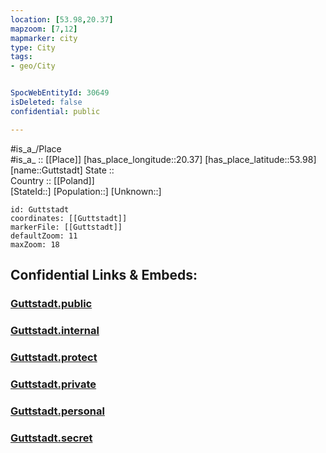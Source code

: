 ```yaml
---
location: [53.98,20.37] 
mapzoom: [7,12] 
mapmarker: city 
type: City
tags:
- geo/City


SpocWebEntityId: 30649
isDeleted: false
confidential: public

---
```

#is_a_/Place  
#is_a_ :: [[Place]] 
[has_place_longitude::20.37] 
[has_place_latitude::53.98] 
[name::Guttstadt] 
State ::  
Country :: [[Poland]]  
[StateId::] 
[Population::] 
[Unknown::] 


```leaflet
id: Guttstadt
coordinates: [[Guttstadt]] 
markerFile: [[Guttstadt]] 
defaultZoom: 11 
maxZoom: 18
```


## Confidential Links & Embeds: 

### [Guttstadt.public](/_public/\Earth\Continent\Europe\Europe~East\Poland\Provinces~Poland\Warmian-Masurian\CityGuttstadt.public.md) 

### [Guttstadt.internal](/_internal/\Earth\Continent\Europe\Europe~East\Poland\Provinces~Poland\Warmian-Masurian\CityGuttstadt.internal.md) 

### [Guttstadt.protect](/_protect/\Earth\Continent\Europe\Europe~East\Poland\Provinces~Poland\Warmian-Masurian\CityGuttstadt.protect.md) 

### [Guttstadt.private](/_private/\Earth\Continent\Europe\Europe~East\Poland\Provinces~Poland\Warmian-Masurian\CityGuttstadt.private.md) 

### [Guttstadt.personal](/_personal/\Earth\Continent\Europe\Europe~East\Poland\Provinces~Poland\Warmian-Masurian\CityGuttstadt.personal.md) 

### [Guttstadt.secret](/_secret/\Earth\Continent\Europe\Europe~East\Poland\Provinces~Poland\Warmian-Masurian\CityGuttstadt.secret.md)

